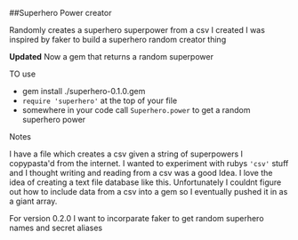 ##Superhero Power creator

Randomly creates a superhero superpower from a csv I created
I was inspired by faker to build a superhero random creator thing

**Updated** Now a gem that returns a random superpower

TO use

* gem install ./superhero-0.1.0.gem
* `require 'superhero'` at the top of your file
* somewhere in your code call `Superhero.power` to get a random superhero power


Notes

I have a file which creates a csv given a string of superpowers I copypasta'd from the internet. 
I wanted to experiment with rubys `'csv'` stuff and I thought writing and reading from a csv was a good Idea. I love the idea of creating a text file database like this.
Unfortunately I couldnt figure out how to include data from a csv into a gem so I eventually pushed it in as a giant array. 

For version 0.2.0 I want to incorparate faker to get random superhero names and secret aliases
